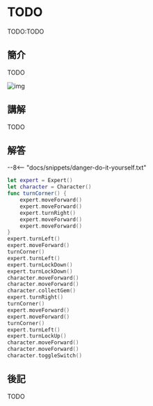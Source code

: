 # TODO

TODO:TODO

## 簡介

TODO

![img](https://imagedelivery.net/cdkaXPuFls5qlrh3GM4hfA/57cdc9e7-17f8-4c51-b266-33e9f7b04700/public)

## 講解

TODO

## 解答

--8<-- "docs/snippets/danger-do-it-yourself.txt"

```swift linenums="1"
let expert = Expert()
let character = Character()
func turnCorner() {
    expert.moveForward()
    expert.moveForward()
    expert.turnRight()
    expert.moveForward()
    expert.moveForward()
}
expert.turnLeft()
expert.moveForward()
turnCorner()
expert.turnLeft()
expert.turnLockDown()
expert.turnLockDown()
character.moveForward()
character.moveForward()
character.collectGem()
expert.turnRight()
turnCorner()
expert.moveForward()
expert.moveForward()
turnCorner()
expert.turnLeft()
expert.turnLockUp()
character.moveForward()
character.moveForward()
character.toggleSwitch()
```

## 後記

TODO
